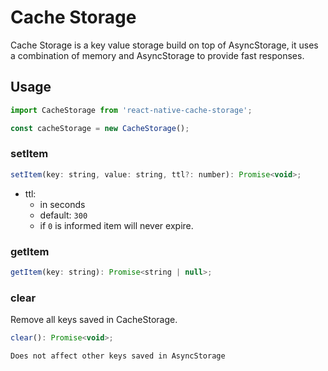 # Cache Storage

Cache Storage is a key value storage build on top of AsyncStorage, it uses
a combination of memory and AsyncStorage to provide fast responses.

## Usage

```js
import CacheStorage from 'react-native-cache-storage';

const cacheStorage = new CacheStorage();
```

### setItem

```js
setItem(key: string, value: string, ttl?: number): Promise<void>;
```

* ttl:
  - in seconds
  - default: `300`
  - if `0` is informed item will never expire.

### getItem

```js
getItem(key: string): Promise<string | null>;
```

### clear

Remove all keys saved in CacheStorage.

```js
clear(): Promise<void>;
```

`Does not affect other keys saved in AsyncStorage`
